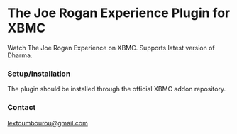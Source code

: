 The Joe Rogan Experience Plugin for XBMC
=======================

Watch The Joe Rogan Experience on XBMC. Supports latest version of Dharma.

### Setup/Installation

The plugin should be installed through the official XBMC addon repository.

### Contact

lextoumbourou@gmail.com
